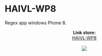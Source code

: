# HAIVL-WP8
Regex app windows Phone 8. 


<p align="center">
  <b>Link store:</b><br>
  <a href="https://www.microsoft.com/en-us/store/p/haivl-tv-pro/9wzdncrdg1cw?rtc=1#">HAIVL-WP8</a>
  <br><br>
  <img src="https://store-images.s-microsoft.com/image/apps.36593.9007199266304382.a78ea18d-3ea6-4a5c-9edf-310c2c3fd9db.ad81882c-ed16-45fe-9801-34c26ef05da8?w=472&h=788&q=60">
</p>
